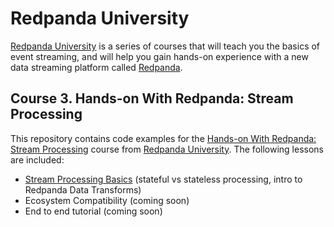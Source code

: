 # Redpanda University
[Redpanda University][rpu] is a series of courses that will teach you the basics of event streaming, and will help you gain hands-on experience with a new data streaming platform called [Redpanda][rp].

## Course 3. Hands-on With Redpanda: Stream Processing
This repository contains code examples for the [Hands-on With Redpanda: Stream Processing][course-link] course from [Redpanda University][rpu]. The following lessons are included:


- [Stream Processing Basics][basics] (stateful vs stateless processing, intro to Redpanda Data Transforms)
- Ecosystem Compatibility (coming soon)
- End to end tutorial (coming soon)

[basics]: /01-stream-processing-basics

[course-link]: https://university.redpanda.com/courses/hands-on-redpanda-stream-processing
[rp]: https://redpanda.com/
[rpu]: https://university.redpanda.com/
